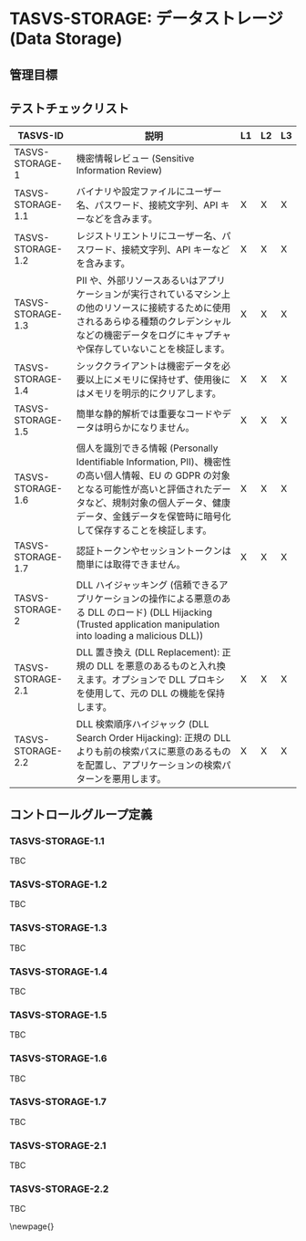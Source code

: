 # TASVS-STORAGE: データストレージ (Data Storage)

## 管理目標


## テストチェックリスト

| TASVS-ID          | 説明                                                                                                                                                                                                                              | L1 | L2 | L3 |
| ---- | ------------- | - | - | - |
| TASVS-STORAGE-1   | 機密情報レビュー (Sensitive Information Review)                                                                                                                                                                                   |    |    |    |
| TASVS-STORAGE-1.1 | バイナリや設定ファイルにユーザー名、パスワード、接続文字列、API キーなどを含みます。                                                                                                                                              | X  | X  | X  |
| TASVS-STORAGE-1.2 | レジストリエントリにユーザー名、パスワード、接続文字列、API キーなどを含みます。                                                                                                                                                  | X  | X  | X  |
| TASVS-STORAGE-1.3 | PII や、外部リソースあるいはアプリケーションが実行されているマシン上の他のリソースに接続するために使用されるあらゆる種類のクレデンシャルなどの機密データをログにキャプチャや保存していないことを検証します。                      | X  | X  | X  |
| TASVS-STORAGE-1.4 | シッククライアントは機密データを必要以上にメモリに保持せず、使用後にはメモリを明示的にクリアします。                                                                                                                              | X  | X  | X  |
| TASVS-STORAGE-1.5 | 簡単な静的解析では重要なコードやデータは明らかになりません。                                                                                                                                                                      | X  | X  | X  |
| TASVS-STORAGE-1.6 | 個人を識別できる情報 (Personally Identifiable Information, PII)、機密性の高い個人情報、EU の GDPR の対象となる可能性が高いと評価されたデータなど、規制対象の個人データ、健康データ、金銭データを保管時に暗号化して保存することを検証します。 | X  | X  | X  |
| TASVS-STORAGE-1.7 | 認証トークンやセッショントークンは簡単には取得できません。                                                                                                                                                                        | X  | X  | X  |
| TASVS-STORAGE-2   | DLL ハイジャッキング (信頼できるアプリケーションの操作による悪意のある DLL のロード) (DLL Hijacking (Trusted application manipulation into loading a malicious DLL))                                                              |    |    |    |
| TASVS-STORAGE-2.1 | DLL 置き換え (DLL Replacement): 正規の DLL を悪意のあるものと入れ換えます。オプションで DLL プロキシを使用して、元の DLL の機能を保持します。                                                                                     | X  | X  | X  |
| TASVS-STORAGE-2.2 | DLL 検索順序ハイジャック (DLL Search Order Hijacking): 正規の DLL よりも前の検索パスに悪意のあるものを配置し、アプリケーションの検索パターンを悪用します。                                                                        | X  | X  | X  |

## コントロールグループ定義

### TASVS-STORAGE-1.1

TBC

### TASVS-STORAGE-1.2

TBC

### TASVS-STORAGE-1.3

TBC

### TASVS-STORAGE-1.4

TBC

### TASVS-STORAGE-1.5

TBC

### TASVS-STORAGE-1.6

TBC

### TASVS-STORAGE-1.7

TBC

### TASVS-STORAGE-2.1

TBC

### TASVS-STORAGE-2.2

TBC



\newpage{}
